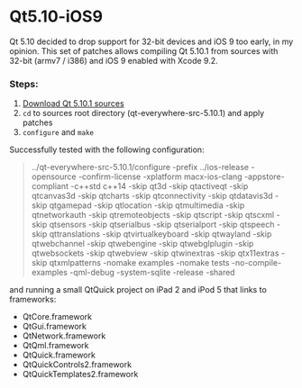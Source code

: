 # Qt5.10-iOS9
Qt 5.10 decided to drop support for 32-bit devices and iOS 9 too early, in my opinion. This set of patches allows compiling Qt 5.10.1 from sources with 32-bit (armv7 / i386) and iOS 9 enabled with Xcode 9.2.

### Steps:

1. [Download Qt 5.10.1 sources](https://download.qt.io/official_releases/qt/5.10/5.10.1/single/qt-everywhere-src-5.10.1.tar.xz)
2. `cd` to sources root directory (qt-everywhere-src-5.10.1) and apply patches
3. `configure` and `make`

Successfully tested with the following configuration:

> ../qt-everywhere-src-5.10.1/configure -prefix ../ios-release -opensource -confirm-license -xplatform macx-ios-clang -appstore-compliant -c++std c++14 -skip qt3d -skip qtactiveqt -skip qtcanvas3d -skip qtcharts -skip qtconnectivity -skip qtdatavis3d -skip qtgamepad -skip qtlocation -skip qtmultimedia -skip qtnetworkauth -skip qtremoteobjects -skip qtscript -skip qtscxml -skip qtsensors -skip qtserialbus -skip qtserialport -skip qtspeech -skip qttranslations -skip qtvirtualkeyboard -skip qtwayland -skip qtwebchannel -skip qtwebengine -skip qtwebglplugin -skip qtwebsockets -skip qtwebview -skip qtwinextras -skip qtx11extras -skip qtxmlpatterns -nomake examples -nomake tests -no-compile-examples -qml-debug -system-sqlite -release -shared

and running a small QtQuick project on iPad 2 and iPod 5 that links to frameworks:

- QtCore.framework
- QtGui.framework
- QtNetwork.framework
- QtQml.framework
- QtQuick.framework
- QtQuickControls2.framework
- QtQuickTemplates2.framework
